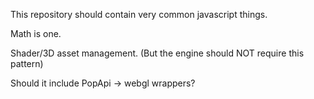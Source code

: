 This repository should contain very common javascript things.

Math is one.

Shader/3D asset management. (But the engine should NOT require this pattern)

Should it include PopApi -> webgl wrappers?
